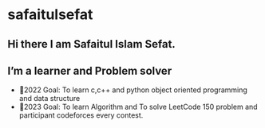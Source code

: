 ﻿# safaitulsefat
## Hi there I am Safaitul Islam Sefat.
## I’m a learner and Problem solver
   - 🥅2022 Goal: To learn c,c++ and python object oriented programming and data structure
   - 🥅2023 Goal: To learn Algorithm and To solve LeetCode 150 problem and participant codeforces every contest.

   
